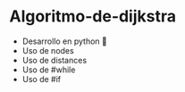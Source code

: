 # Algoritmo-de-dijkstra
* Desarrollo en python 🐍
* Uso de nodes
* Uso de distances
* Uso de #while
* Uso de #if

